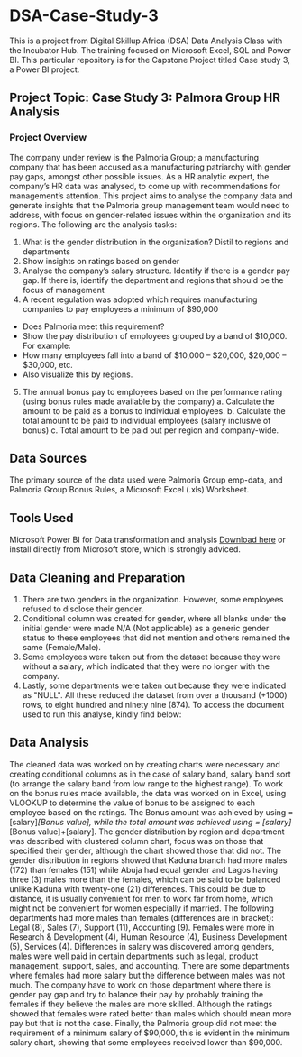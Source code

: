 # DSA-Case-Study-3

This is a project from Digital Skillup Africa (DSA) Data Analysis Class with the Incubator Hub. The training focused on Microsoft Excel, SQL and Power BI. This particular repository is for the Capstone Project titled Case study 3, a Power BI project.  

## Project Topic: Case Study 3: Palmora Group HR Analysis

### Project Overview

The company under review is the Palmoria Group; a manufacturing company that has been accused as a manufacturing patriarchy with gender pay gaps, amongst other possible issues. As a HR analytic expert, the company’s HR data was analysed, to come up with recommendations for management’s attention. This project aims to analyse the company data and generate insights that the Palmoria group management team would need to address, with focus on gender-related issues within the organization and its regions. The following are the analysis tasks:
1. What is the gender distribution in the organization? Distil to regions and departments
2. Show insights on ratings based on gender
3. Analyse the company’s salary structure. Identify if there is a gender pay gap. If there is, identify the department and regions that should be the focus of management
4. A recent regulation was adopted which requires manufacturing companies to pay
employees a minimum of $90,000
- Does Palmoria meet this requirement?
- Show the pay distribution of employees grouped by a band of $10,000. For example:
- How many employees fall into a band of $10,000 – $20,000, $20,000 – $30,000, etc.
- Also visualize this by regions.
5. 	The annual bonus pay to employees based on the performance rating (using bonus rules made available by the company)
a.	Calculate the amount to be paid as a bonus to individual employees.
b.	Calculate the total amount to be paid to individual employees (salary inclusive of bonus) 
c.	Total amount to be paid out per region and company-wide.

## Data Sources

The primary source of the data used were Palmoria Group emp-data, and Palmoria Group Bonus Rules, a Microsoft Excel (.xls) Worksheet. 

## Tools Used
Microsoft Power BI for Data transformation and analysis [Download here](https://www.microsoft.com/en-us/power-platform/products/power-bi/downloads) or install directly from Microsoft store, which is strongly adviced.

## Data Cleaning and Preparation

1. There are two genders in the organization. However, some employees refused to disclose their gender.
2. Conditional column was created for gender, where all blanks under the initial gender were made N/A (Not applicable) as a generic gender status to these employees that did not mention and others remained the same (Female/Male).
3. Some employees were taken out from the dataset because they were without a salary, which indicated that they were no longer with the company.
4. Lastly, some departments were taken out because they were indicated as "NULL".
All these reduced the dataset from over a thousand (+1000) rows, to eight hundred and ninety nine (874). To access the document used to run this analyse, kindly find below:


## Data Analysis 

The cleaned data was worked on by creating charts were necessary and creating conditional columns as in the case of salary band, salary band sort (to arrange the salary band from low range to the highest range). To work on the bonus rules made available, the data was worked on in Excel, using VLOOKUP to determine the value of bonus to be assigned to each employee based on the ratings. The Bonus amount was achieved by using = [salary]*[Bonus value], while the total amount was achieved using = [salary]*[Bonus value]+[salary]. The gender distribution by region and department was described with clustered column chart, focus was on those that specified their gender, although the chart showed those that did not.
The gender distribution in regions showed that Kaduna branch had more males (172) than females (151) while Abuja had equal gender and Lagos having three (3) males more than the females, which can be said to be balanced unlike Kaduna with twenty-one (21) differences. This could be due to distance, it is usually convenient for men to work far from home, which might not be convenient for women especially if married. The following departments had more males than females (differences are in bracket): Legal (8), Sales (7), Support (11), Accounting (9). Females were more in Research & Development (4), Human Resource (4), Business Development (5), Services (4). Differences in salary was discovered among genders, males were well paid in certain departments such as legal, product management, support, sales, and accounting. There are some departments where females had more salary but the difference between males was not much. The company have to work on those department where there is gender pay gap and try to balance their pay by probably training the females if they believe the males are more skilled. Although the ratings showed that females were rated better than males which should mean more pay but that is not the case. Finally, the Palmoria group did not meet the requirement of a minimum salary of $90,000, this is evident in the minimum salary chart, showing that some employees received lower than $90,000.

